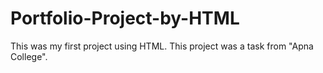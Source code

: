 # Portfolio-Project-by-HTML
This was my first project using HTML. This project was a task from "Apna College". 
